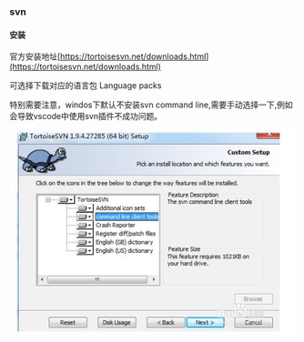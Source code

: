 ### svn

#### 安装

官方安装地址[https://tortoisesvn.net/downloads.html](https://tortoisesvn.net/downloads.html)

可选择下载对应的语言包 Language packs

特别需要注意，windos下默认不安装svn command line,需要手动选择一下,例如会导致vscode中使用svn插件不成功问题。

![svn安装](../images/svn.jpg)





